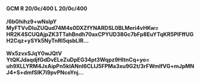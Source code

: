 #### GCM R 20/0c/400 L 20/0c/400
**/6bGhihz9+wNsIpY**<br/>**MyFTVvDIuZUQud74M4s0DXZfYNARDSL0BLMeri4vHKw=**<br/>**HR2K4SCUQAjpZK3TTahBndh70axCPYUD38Gc7bFp8EuYTqKR5PlFffUGH2Cqz+ySYk5NyTnRl5qsbLlR...**<br/><br/>
**Wx5zvxSJqY0wJQtV**<br/>**YtQKJdaqdjfGdDvELeZuDpEG34pt3Wqpz9HItnCq+yo=**<br/>**uh9XLLYRM4JxAipPn5kIANnI6CLlJ5FPMa3xu9G2t/3rFWmlfVG+mJpMNJ4+S+dmfSIK7i9pvPNcoYnj...**